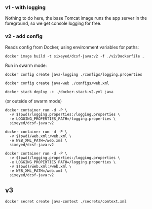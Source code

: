 ### v1 - with logging

Nothing to do here, the base Tomcat image runs the app server in the foreground, so we get console logging for free.

### v2 - add config

Reads config from Docker, using environment variables for paths:

```
docker image build -t sixeyed/dcsf-java:v2 -f ./v2/Dockerfile .
```

Run in swarm mode:

```
docker config create java-logging ./configs/logging.properties

docker config create java-web ./configs/web.xml

docker stack deploy -c ./docker-stack-v2.yml java
```

(or outside of swarm mode)

```
docker container run -d -P \
  -v $(pwd)/logging.properties:/logging.properties \
  -e LOGGING_PROPERTIES_PATH=/logging.properties \
  sixeyed/dcsf-java:v2

docker container run -d -P \
  -v $(pwd)/web.xml:/web.xml \
  -e WEB_XML_PATH=/web.xml \
  sixeyed/dcsf-java:v2

docker container run -d -P \
  -v $(pwd)/logging.properties:/logging.properties \
  -e LOGGING_PROPERTIES_PATH=/logging.properties \
  -v $(pwd)/web.xml:/web.xml \
  -e WEB_XML_PATH=/web.xml \
  sixeyed/dcsf-java:v2
```

## v3

```
docker secret create java-context ./secrets/context.xml
```
